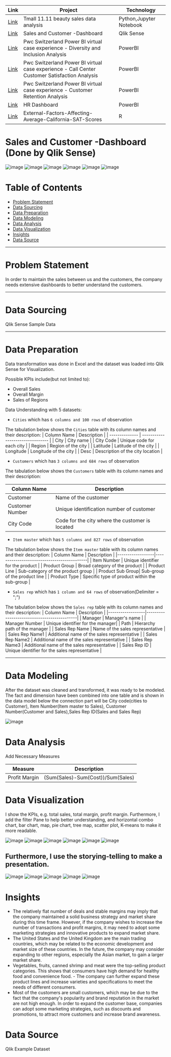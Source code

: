 |Link| Project | Technology |
|---------|---------|---------|
| [Link](https://github.com/jiang54/Data-Analytics/tree/main) | Tmall 11.11 beauty sales data analysis | Python,Jupyter Notebook |
| [Link](https://github.com/jiang54/Sales-and-Customer-Dashboard) | Sales and Customer -Dashboard  | Qlik Sense |
| [Link](https://github.com/jiang54/-Diversity-and-Inclusion-Analysis) | Pwc Switzerland Power BI virtual case experience - Diversity and Inclusion Analysis | PowerBI |
| [Link](https://github.com/jiang54/Call-Center-Customer-Satisfication-Analysis) | Pwc Switzerland Power BI virtual case experience - Call Center Customer Satisfaction Analysis | PowerBI |
| [Link](https://github.com/jiang54/Customer-Retention-Analysis) | Pwc Switzerland Power BI virtual case experience - Customer Retention Analysis | PowerBI |
| [Link](https://github.com/jiang54/HR-Dashboard) | HR Dashboard | PowerBI |
| [Link](https://github.com/jiang54/External-Factors-Affecting-Average-California-SAT-Scores) | External-Factors-Affecting-Average-California-SAT-Scores | R |

# Sales and Customer -Dashboard (Done by Qlik Sense)
![image](https://user-images.githubusercontent.com/24377958/229706818-55a732f6-4f18-4ad7-917a-a024b687ee49.png)
![image](https://user-images.githubusercontent.com/24377958/229706910-db0a1d8d-ce11-421d-8c5e-08acfc0b23ed.png)
![image](https://user-images.githubusercontent.com/24377958/229706970-433c8317-b409-4a7f-adb7-2280d61cc56b.png)
![image](https://user-images.githubusercontent.com/24377958/229707176-d866e1f9-d4c6-4b33-a775-deb2c15b0d5b.png)
![image](https://user-images.githubusercontent.com/24377958/229707250-e2860959-0a43-46de-a16f-62c150ae8a22.png)
![image](https://user-images.githubusercontent.com/24377958/229707320-4a934c04-2621-429e-aeaf-190e789c6e80.png)

# Table of Contents

- [Problem Statement](https://github.com/jiang54/Sales-and-Customer-Dashboard#problem-statement)
- [Data Sourcing](https://github.com/jiang54/Sales-and-Customer-Dashboard#data-sourcing)
- [Data Preparation](https://github.com/jiang54/Sales-and-Customer-Dashboard#data-preparation)
- [Data Modeling](https://github.com/jiang54/Sales-and-Customer-Dashboard#data-modeling)
- [Data Analysis](https://github.com/jiang54/Sales-and-Customer-Dashboard#data-analysis)
- [Data Visualization](https://github.com/jiang54/Sales-and-Customer-Dashboard#Data-Visualization)
- [Insights](https://github.com/jiang54/Sales-and-Customer-Dashboard#insights)
- [Data Source](https://github.com/jiang54/Sales-and-Customer-Dashboard#data-source)


---
# Problem Statement

In order to maintain the sales between us and the customers, the company needs extensive dashboards to better understand the customers.

---

# Data Sourcing

Qlik Sense Sample Data

---

# Data Preparation

Data transformation was done in Excel and the dataset was loaded into Qlik Sense for Visualization.

Possible KPIs include(but not limited to):
- Overall Sales
- Overall Margin
- Sales of Regions

Data Understanding with 5 datasets:

- `Cities` which has `6 columns and 100 rows` of observation

The tabulation below shows the `Cities` table with its column names and their description:
| Column Name    | Description                                                                                                      |
| -------------- | -------------------------------- |
| City | City name |
| City Code | Unique code for each city |
| Region | Region of the city |
| Latitude | Latitude of the city |
| Longitude | Longitude of the city |
| Desc | Description of the city location |

- `Customers` which has `3 columns and 684 rows` of observation

The tabulation below shows the `Customers` table with its column names and their description:

| Column Name     | Description                          |
|-----------------|--------------------------------------|
| Customer        | Name of the customer                 |
| Customer Number | Unique identification number of customer |
| City Code       | Code for the city where the customer is located |

- `Item master` which has `5 columns and 827 rows` of observation

The tabulation below shows the `Item master` table with its column names and their description:
| Column Name      | Description                                |
|------------------|--------------------------------------------|
| Item Number      | Unique identifier for the product          |
| Product Group    | Broad category of the product              |
| Product Line     | Sub-category of the product group           |
| Product Sub Group| Sub-group of the product line               |
| Product Type     | Specific type of product within the sub-group |

- `Sales rep` which has `1 column and 64 rows` of observation(Delimiter = ";")

The tabulation below shows the `Sales rep` table with its column names and their description:
| Column Name      | Description                                |
|------------------|--------------------------------------------|
| Manager | Manager's name |
| Manager Number | Unique identifier for the manager|
| Path | Hierarchy path of the manager |
| Sales Rep Name | Name of the sales representative |
| Sales Rep Name1 | Additional name of the sales representative |
| Sales Rep Name2 | Additional name of the sales representative |
| Sales Rep Name3 | Additional name of the sales representative |
| Sales Rep ID | Unique identifier for the sales representative |


---

# Data Modeling

After the dataset was cleaned and transformed, it was ready to be modeled.
The fact and dimension have been combined into one table and is shown in the data model below
the connection part will be City code(cities to Customer), Item Number(Item master to Sales), Customer Number(Customer and Sales),Sales Rep ID(Sales and Sales Rep)

![image](https://user-images.githubusercontent.com/24377958/229714694-9a7bbbad-f067-44cf-8d7c-a1b8d2c66d31.png)



# Data Analysis
Add Necessary Measures


| Measure                    | Description                                                                                                                        |
| --------------------------| -----------------------------------------------------------------------------------------------------------------------------------|
| Profit Margin                | (Sum(Sales)-Sum(Cost))/Sum(Sales) |


# Data Visualization
I show the KPIs, e.g. total sales, total margin, profit margin. Furthermore, I add the filter Pane to help better understanding, and horizontal combo chart, bar chart, map, pie chart, tree map, scatter plot, K-means to make it more readable.

![image](https://user-images.githubusercontent.com/24377958/229706818-55a732f6-4f18-4ad7-917a-a024b687ee49.png)
![image](https://user-images.githubusercontent.com/24377958/229706910-db0a1d8d-ce11-421d-8c5e-08acfc0b23ed.png)
![image](https://user-images.githubusercontent.com/24377958/229706970-433c8317-b409-4a7f-adb7-2280d61cc56b.png)
![image](https://user-images.githubusercontent.com/24377958/229707176-d866e1f9-d4c6-4b33-a775-deb2c15b0d5b.png)
![image](https://user-images.githubusercontent.com/24377958/229707250-e2860959-0a43-46de-a16f-62c150ae8a22.png)
![image](https://user-images.githubusercontent.com/24377958/229707320-4a934c04-2621-429e-aeaf-190e789c6e80.png)


## Furthermore, I use the storying-telling to make a presentation.

![image](https://user-images.githubusercontent.com/24377958/229707728-03cdcec4-dbf0-4dc3-b6a0-776328db09b6.png)
![image](https://user-images.githubusercontent.com/24377958/229707762-c0e8c349-ce28-4f1b-9933-926a59b4216c.png)
![image](https://user-images.githubusercontent.com/24377958/229707787-8b09d4c2-901e-4f0c-bfad-000305459268.png)
![image](https://user-images.githubusercontent.com/24377958/229707808-30552806-24e7-4dae-9ca1-45393e9ee5da.png)
![image](https://user-images.githubusercontent.com/24377958/229707894-b66ef6d2-c2d8-40ce-a431-b31a419d4c97.png)


# Insights

- The relatively flat number of deals and stable margins may imply that the company maintained a solid business strategy and market share during this time frame. However, if the company wishes to increase the number of transactions and profit margins, it may need to adopt some marketing strategies and innovative products to expand market share.
- The United States and the United Kingdom are the main trading countries, which may be related to the economic development and market size of these countries. In the future, the company may consider expanding to other regions, especially the Asian market, to gain a larger market share.
- Vegetables, fruits, canned shrimp and meat were the top-selling product categories. This shows that consumers have high demand for healthy food and convenience food. - The company can further expand these product lines and increase varieties and specifications to meet the needs of different consumers.
- Most of the customers are small customers, which may be due to the fact that the company's popularity and brand reputation in the market are not high enough. In order to expand the customer base, companies can adopt some marketing strategies, such as discounts and promotions, to attract more customers and increase brand awareness.
# Data Source

Qlik Example Dataset
